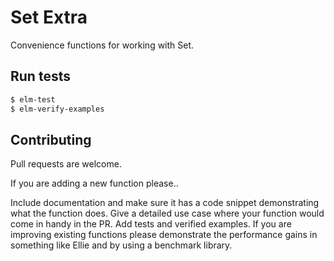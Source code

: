 # Set Extra

Convenience functions for working with Set.

## Run tests

```bash
$ elm-test
$ elm-verify-examples
```

## Contributing

Pull requests are welcome.

If you are adding a new function please..

Include documentation and make sure it has a code snippet demonstrating what the function does.
Give a detailed use case where your function would come in handy in the PR.
Add tests and verified examples.
If you are improving existing functions please demonstrate the performance gains in something like Ellie and by using a benchmark library.
